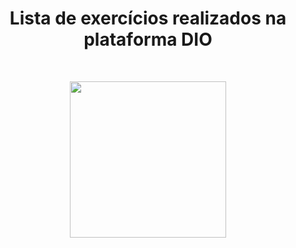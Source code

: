 <div>
  <h1 align="center">Lista de exercícios realizados na plataforma DIO</h1>
  <br>
  <p align="center">
    <img alt=""Logo-DIO" heigth="200" width="250" src="https://hermes.dio.me/companies/a169bb67-5f72-4289-9778-fcea58dfa19a.png">
  </p>
</div>
